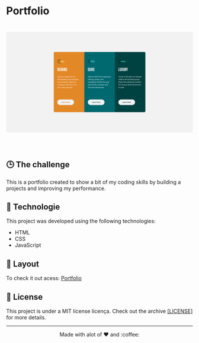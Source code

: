 # Portfolio

<h1 align="center">
    <img alt="Portfolio" title="Portfolio" src="https://github.com/gustavodev1998/3-Column-Card/blob/ef2530f7e70e37d236e5a7b817603f8d401fa85f/images/3_column_card.png" width="820px" />
</h1>

<br>

## 🕒 The challenge
This is a portfolio created to show a bit of my coding skills by building a projects and improving my performance.

## 🚀 Technologie

This project was developed using the following technologies:

- HTML
- CSS
- JavaScript


## 🔖 Layout
To check it out acess: <a target="_blank" href="https://gustavodev1998.github.io/3-Column-Card/">Portfolio</a>

## :memo: License

This project is under a MIT license licença. Check out the archive
<a href="https://github.com/gustavodev1998/portfolio/blob/main/LICENSE" target="_blank" >[LICENSE] </a> for more details.

---

<p align="center"> Made with alot of ♥ and :coffee: </p>
